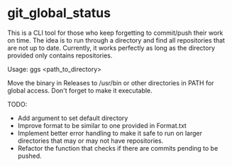 # git_global_status

This is a CLI tool for those who keep forgetting to commit/push their work on time. The idea is to run through a directory and find all
repositories that are not up to date. Currently, it works perfectly as long as the directory provided only contains repositories.

Usage: ggs <path_to_directory>

Move the binary in Releases to /usr/bin or other directories in PATH for global access. Don't forget to make it executable.

TODO:
- Add argument to set default directory
- Improve format to be similar to one provided in Format.txt
- Implement better error handling to make it safe to run on larger directories that may or may not have repositories.
- Refactor the function that checks if there are commits pending to be pushed.
